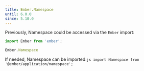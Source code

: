 ```yaml
---
title: Ember.Namespace
until: 6.0.0
since: 5.10.0
---
```



Previously, Namespace could be accessed via the `Ember` import:
```js
import Ember from 'ember';

Ember.Namespace
```

 If needed, Namespace can be imported:```js
import Namespace from '@ember/application/namespace';```
